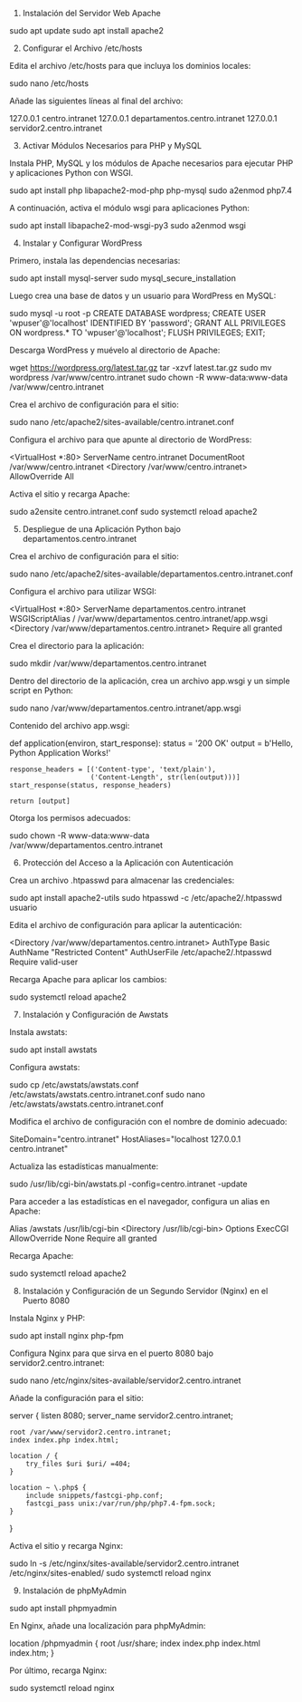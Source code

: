 1. Instalación del Servidor Web Apache

sudo apt update
sudo apt install apache2

2. Configurar el Archivo /etc/hosts

Edita el archivo /etc/hosts para que incluya los dominios locales:

sudo nano /etc/hosts

Añade las siguientes líneas al final del archivo:

127.0.0.1   centro.intranet
127.0.0.1   departamentos.centro.intranet
127.0.0.1   servidor2.centro.intranet

3. Activar Módulos Necesarios para PHP y MySQL

Instala PHP, MySQL y los módulos de Apache necesarios para ejecutar PHP y aplicaciones Python con WSGI.

sudo apt install php libapache2-mod-php php-mysql
sudo a2enmod php7.4

A continuación, activa el módulo wsgi para aplicaciones Python:

sudo apt install libapache2-mod-wsgi-py3
sudo a2enmod wsgi

4. Instalar y Configurar WordPress

Primero, instala las dependencias necesarias:

sudo apt install mysql-server
sudo mysql_secure_installation








Luego crea una base de datos y un usuario para WordPress en MySQL:

sudo mysql -u root -p
CREATE DATABASE wordpress;
CREATE USER 'wpuser'@'localhost' IDENTIFIED BY 'password';
GRANT ALL PRIVILEGES ON wordpress.* TO 'wpuser'@'localhost';
FLUSH PRIVILEGES;
EXIT;

Descarga WordPress y muévelo al directorio de Apache:

wget https://wordpress.org/latest.tar.gz
tar -xzvf latest.tar.gz
sudo mv wordpress /var/www/centro.intranet
sudo chown -R www-data:www-data /var/www/centro.intranet

Crea el archivo de configuración para el sitio:

sudo nano /etc/apache2/sites-available/centro.intranet.conf

Configura el archivo para que apunte al directorio de WordPress:

<VirtualHost *:80>
	ServerName centro.intranet
	DocumentRoot /var/www/centro.intranet
	<Directory /var/www/centro.intranet>
    	AllowOverride All
	</Directory>
</VirtualHost>

Activa el sitio y recarga Apache:

sudo a2ensite centro.intranet.conf
sudo systemctl reload apache2

5. Despliegue de una Aplicación Python bajo departamentos.centro.intranet

Crea el archivo de configuración para el sitio:

sudo nano /etc/apache2/sites-available/departamentos.centro.intranet.conf

Configura el archivo para utilizar WSGI:

<VirtualHost *:80>
	ServerName departamentos.centro.intranet
	WSGIScriptAlias / /var/www/departamentos.centro.intranet/app.wsgi
	<Directory /var/www/departamentos.centro.intranet>
    	Require all granted
	</Directory>
</VirtualHost>

Crea el directorio para la aplicación:

sudo mkdir /var/www/departamentos.centro.intranet

Dentro del directorio de la aplicación, crea un archivo app.wsgi y un simple script en Python:

sudo nano /var/www/departamentos.centro.intranet/app.wsgi

Contenido del archivo app.wsgi:

def application(environ, start_response):
	status = '200 OK'
	output = b'Hello, Python Application Works!'

	response_headers = [('Content-type', 'text/plain'),
                    	('Content-Length', str(len(output)))]
	start_response(status, response_headers)

	return [output]

Otorga los permisos adecuados:

sudo chown -R www-data:www-data /var/www/departamentos.centro.intranet

6. Protección del Acceso a la Aplicación con Autenticación

Crea un archivo .htpasswd para almacenar las credenciales:

sudo apt install apache2-utils
sudo htpasswd -c /etc/apache2/.htpasswd usuario

Edita el archivo de configuración para aplicar la autenticación:

<Directory /var/www/departamentos.centro.intranet>
	AuthType Basic
	AuthName "Restricted Content"
	AuthUserFile /etc/apache2/.htpasswd
	Require valid-user
</Directory>

Recarga Apache para aplicar los cambios:

sudo systemctl reload apache2

7. Instalación y Configuración de Awstats

Instala awstats:

sudo apt install awstats

Configura awstats:

sudo cp /etc/awstats/awstats.conf /etc/awstats/awstats.centro.intranet.conf
sudo nano /etc/awstats/awstats.centro.intranet.conf

Modifica el archivo de configuración con el nombre de dominio adecuado:

SiteDomain="centro.intranet"
HostAliases="localhost 127.0.0.1 centro.intranet"

Actualiza las estadísticas manualmente:

sudo /usr/lib/cgi-bin/awstats.pl -config=centro.intranet -update

Para acceder a las estadísticas en el navegador, configura un alias en Apache:

Alias /awstats /usr/lib/cgi-bin
<Directory /usr/lib/cgi-bin>
	Options ExecCGI
	AllowOverride None
	Require all granted
</Directory>

Recarga Apache:

sudo systemctl reload apache2

8. Instalación y Configuración de un Segundo Servidor (Nginx) en el Puerto 8080

Instala Nginx y PHP:

sudo apt install nginx php-fpm

Configura Nginx para que sirva en el puerto 8080 bajo servidor2.centro.intranet:

sudo nano /etc/nginx/sites-available/servidor2.centro.intranet

Añade la configuración para el sitio:

server {
	listen 8080;
	server_name servidor2.centro.intranet;

	root /var/www/servidor2.centro.intranet;
	index index.php index.html;

	location / {
    	try_files $uri $uri/ =404;
	}

	location ~ \.php$ {
    	include snippets/fastcgi-php.conf;
    	fastcgi_pass unix:/var/run/php/php7.4-fpm.sock;
	}
}

Activa el sitio y recarga Nginx:

sudo ln -s /etc/nginx/sites-available/servidor2.centro.intranet /etc/nginx/sites-enabled/
sudo systemctl reload nginx

9. Instalación de phpMyAdmin

sudo apt install phpmyadmin

En Nginx, añade una localización para phpMyAdmin:

location /phpmyadmin {
	root /usr/share;
	index index.php index.html index.htm;
}

Por último, recarga Nginx:

sudo systemctl reload nginx
